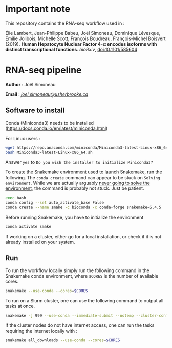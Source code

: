 # Important note
This repository contains the RNA-seq workflow used in :

Élie Lambert, Jean-Philippe Babeu, Joël Simoneau, Dominique Lévesque, Émilie Jolibois, Michelle Scott, François Boudreau, François-Michel Boisvert (2019).
**Human Hepatocyte Nuclear Factor 4-α encodes isoforms with distinct transcriptional functions**.
*bioRxiv*,
[doi:10.1101/585604 ](https://doi.org/10.1101/585604 )


# RNA-seq pipeline

__Author__ : Joël Simoneau

__Email__ :  _<joel.simoneau@usherbrooke.ca>_
## Software to install
Conda (Miniconda3) needs to be installed (https://docs.conda.io/en/latest/miniconda.html)

For Linux users :
```bash
wget https://repo.anaconda.com/miniconda/Miniconda3-latest-Linux-x86_64.sh
bash Miniconda3-latest-Linux-x86_64.sh
```

Answer `yes` to `Do you wish the installer to initialize Miniconda3?`


To create the Snakemake environment used to launch Snakemake, run the following. The `conda create` command can appear to be stuck on `Solving environment`. While we are actually arguably [never going to solve the environment](https://www.ipcc.ch/sr15/chapter/spm/), the command is probably not stuck. Just be patient.

```bash
exec bash
conda config --set auto_activate_base False
conda create --name smake -c bioconda -c conda-forge snakemake=5.4.5
```

Before running Snakemake, you have to initialize the environment
```bash
conda activate smake
```


If working on a cluster, either go for a local installation, or check if it is not already installed on your system.


## Run
To run the workflow locally simply run the following command in the Snakemake conda environment, where `$CORES` is the number of available cores.
```bash
snakemake --use-conda --cores=$CORES
```

To run on a Slurm cluster, one can use the following command to output all tasks at once.
```bash
snakemake -j 999 --use-conda --immediate-submit --notemp --cluster-config cluster.json --cluster 'python3 slurmSubmit.py {dependencies}'
```

If the cluster nodes do not have internet access, one can run the tasks requiring the internet locally with :
```bash
snakemake all_downloads --use-conda --cores=$CORES
```
